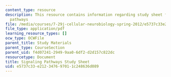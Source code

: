 ```yaml
---
content_type: resource
description: This resource contains information regarding study sheet for signaling
  pathways
file: /media/courses/7-29j-cellular-neurobiology-spring-2012/e5737c33e212347697011c248636d089_MIT7_29JS12_SigPathwaySht.pdf
file_type: application/pdf
learning_resource_types: []
ocw_type: OCWFile
parent_title: Study Materials
parent_type: CourseSection
parent_uid: f4d07241-2949-9aa0-6df2-d2d157c822dc
resourcetype: Document
title: Signaling Pathways Study Sheet
uid: e5737c33-e212-3476-9701-1c248636d089
---
```


